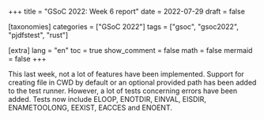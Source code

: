 +++
title = "GSoC 2022: Week 6 report"
date = 2022-07-29
draft = false

[taxonomies]
categories = ["GSoC 2022"]
tags = ["gsoc", "gsoc2022", "pjdfstest", "rust"]

[extra]
lang = "en"
toc = true
show_comment = false
math = false
mermaid = false
+++

This last week, not a lot of features have been implemented. Support
for creating file in CWD by default or an optional provided path has
been added to the test runner.
However, a lot of tests concerning errors have been added. Tests now
include ELOOP, ENOTDIR, EINVAL, EISDIR, ENAMETOOLONG, EEXIST, EACCES
and ENOENT.